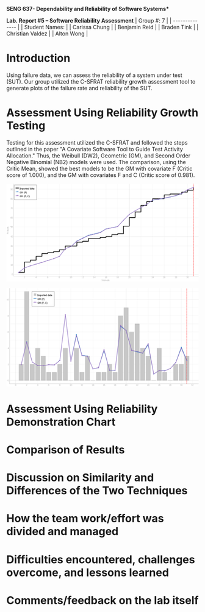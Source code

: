 **SENG 637- Dependability and Reliability of Software Systems\***

**Lab. Report \#5 – Software Reliability Assessment**
| Group \#: 7 |
| -------------- |
| Student Names: |
| Carissa Chung |
| Benjamin Reid |
| Braden Tink |
| Christian Valdez |
| Alton Wong |

# Introduction

Using failure data, we can assess the reliability of a system under test (SUT). Our group utilized the C-SFRAT reliability growth assessment tool to generate plots of the failure rate and reliability of the SUT. <Insert more later>

# Assessment Using Reliability Growth Testing

Testing for this assessment utilized the C-SFRAT and followed the steps outlined in the paper "A Covariate Software Tool to Guide Test Activity Allocation." Thus, the Weibull (DW2), Geometric (GM), and Second Order Negative Binomial (NB2) models were used. The comparison, using the Critic Mean, showed the best models to be the GM with covariate F (Critic score of 1.000), and the GM with covariates F and C (Critic score of 0.981).

![alt text](321737635-7133c984-1f35-43a5-884e-686e0358bd6c.png)

![alt text](321737713-5eb206a2-bd0d-4a60-84c4-21e9f05f35ef.png)

# Assessment Using Reliability Demonstration Chart

#

# Comparison of Results

# Discussion on Similarity and Differences of the Two Techniques

# How the team work/effort was divided and managed

#

# Difficulties encountered, challenges overcome, and lessons learned

# Comments/feedback on the lab itself
